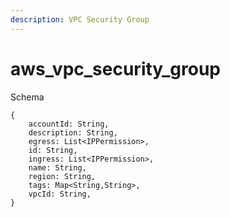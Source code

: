```yaml
---
description: VPC Security Group
---
```


# aws_vpc_security_group

Schema
```
{
	accountId: String,
	description: String,
	egress: List<IPPermission>,
	id: String,
	ingress: List<IPPermission>,
	name: String,
	region: String,
	tags: Map<String,String>,
	vpcId: String,
}
```
